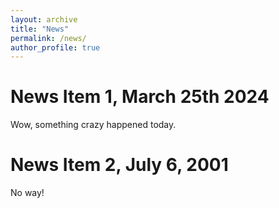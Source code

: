 ```yaml
---
layout: archive
title: "News"
permalink: /news/
author_profile: true
---
```


# News Item 1, March 25th 2024

Wow, something crazy happened today. 

# News Item 2, July 6, 2001

No way!
